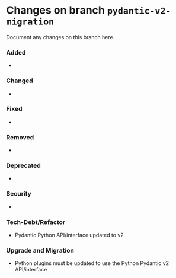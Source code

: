 # Changes on branch `pydantic-v2-migration`
Document any changes on this branch here.
### Added
- 

### Changed
- 

### Fixed
- 

### Removed
- 

### Deprecated
- 

### Security
- 

### Tech-Debt/Refactor
- Pydantic Python API/interface updated to v2

### Upgrade and Migration
- Python plugins must be updated to use the Python Pydantic v2 API/interface
